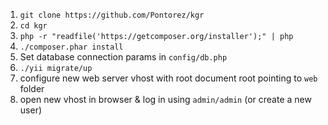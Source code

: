 1. ```git clone https://github.com/Pontorez/kgr```
2. ```cd kgr```
3. ```php -r "readfile('https://getcomposer.org/installer');" | php```
4. ```./composer.phar install```
5. Set database connection params in ```config/db.php```
6. ```./yii migrate/up```
7. configure new web server vhost with root document root pointing to ```web``` folder
8. open new vhost in browser & log in using ```admin/admin``` (or create a new user)
